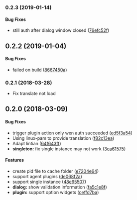 <a name="0.2.3"></a>
### 0.2.3 (2019-01-14)


#### Bug Fixes

*   still auth after dialog window closed ([76efc52f](https://github.com/linuxdeepin/dde-polkit-agent/commit/76efc52f4bce562aadbfb7adcc58acc922349d8e))



<a name="0.2.2"></a>
## 0.2.2 (2019-01-04)


#### Bug Fixes

*   failed on build ([8667450a](https://github.com/linuxdeepin/dde-polkit-agent/commit/8667450a19f1fabb5b836150f8754b529df7a5cd))



<a name="0.2.1"></a>
### 0.2.1 (2018-03-28)

*   Fix translate not load


<a name=""></a>
##  0.2.0 (2018-03-09)


#### Bug Fixes

*   trigger plugin action only wen auth succeeded ([ed5f3a54](https://github.com/linuxdeepin/dde-polkit-agent/commit/ed5f3a547f90e2ad1df9ea7466b4e430c6c7b2f3))
*   Using linux-pam to provide translation ([f82c13ea](https://github.com/linuxdeepin/dde-polkit-agent/commit/f82c13eaed35619468955f3ca3f09d1fa3a03ff2))
*   Adapt lintian ([64f643ff](https://github.com/linuxdeepin/dde-polkit-agent/commit/64f643ff38baedd1c99e0f80b77c1ef43a10543a))
* **singleton:**  fix single instance may not work ([3ca61575](https://github.com/linuxdeepin/dde-polkit-agent/commit/3ca61575d2adca300fa35b49602b604fe3f2ab30))

#### Features

*   create pid file to cache folder ([e7204e64](https://github.com/linuxdeepin/dde-polkit-agent/commit/e7204e64daa38d5586c65582c850a47e154e9070))
*   support agent plugins ([de068f2a](https://github.com/linuxdeepin/dde-polkit-agent/commit/de068f2ae7b4f261a1d45f5b2219bcbbda7178be))
*   support single instance ([48e65507](https://github.com/linuxdeepin/dde-polkit-agent/commit/48e6550734dd9323b4b3416e03b04b4106e074fd))
* **dialog:**  show validation information ([fa5c1e8f](https://github.com/linuxdeepin/dde-polkit-agent/commit/fa5c1e8ffe6c5be4a760e27a873f2ee4f00788b9))
* **plugin:**  support option widgets ([ceffd7ba](https://github.com/linuxdeepin/dde-polkit-agent/commit/ceffd7ba686237607830b5895827e368255f5460))



